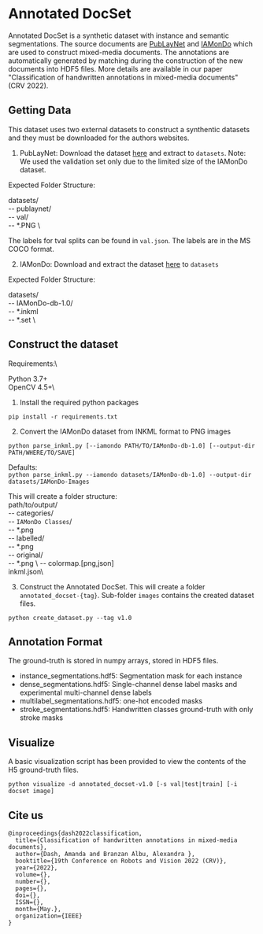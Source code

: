 # Annotated DocSet

Annotated DocSet is a synthetic dataset with instance and semantic segmentations.  The source documents are [PubLayNet](https://developer.ibm.com/exchanges/data/all/publaynet/) and [IAMonDo](https://fki.tic.heia-fr.ch/databases/iam-online-document-database) which are used to construct mixed-media documents.  The annotations are automatically generated by matching during the construction of the new documents into HDF5 files.  More details are available in our paper "Classification of handwritten annotations in mixed-media documents" (CRV 2022). 


## Getting Data

This dataset uses two external datasets to construct a synthentic datasets and they must be downloaded for the authors websites.

1. PubLayNet: Download the dataset [here](https://developer.ibm.com/exchanges/data/all/publaynet/) and extract to `datasets`. Note: We used the validation set only due to the limited size of the IAMonDo dataset.

Expected Folder Structure:

datasets/ \
  -- publaynet/ \
    -- val/ \
      -- *.PNG \

The labels for tval splits can be found in `val.json`. The labels are in the MS COCO format.


2. IAMonDo: Download and extract the dataset [here](https://fki.tic.heia-fr.ch/databases/iam-online-document-database) to `datasets`

Expected Folder Structure:

datasets/ \
  -- IAMonDo-db-1.0/ \
    -- *.inkml \
    -- *.set \

## Construct the dataset

Requirements:\

Python 3.7+\
OpenCV 4.5+\

1. Install the required python packages

`pip install -r requirements.txt`

2. Convert the IAMonDo dataset from INKML format to PNG images

`python parse_inkml.py [--iamondo PATH/TO/IAMonDo-db-1.0] [--output-dir PATH/WHERE/TO/SAVE]`

Defaults: \
`python parse_inkml.py --iamondo datasets/IAMonDo-db-1.0] --output-dir datasets/IAMonDo-Images`

This will create a folder structure:\
path/to/output/\
   -- categories/\
       -- `IAMonDo Classes`/\
           -- *.png  \
   -- labelled/  \
       -- *.png  \
   -- original/\
       -- *.png \ 
    -- colormap.[png,json]\
inkml.json\

3. Construct the Annotated DocSet. This will create a folder `annotated_docset-{tag}`. Sub-folder `images` contains the created dataset files. 

`python create_dataset.py --tag v1.0`

## Annotation Format

The ground-truth is stored in numpy arrays, stored in HDF5 files.   

* instance_segmentations.hdf5: Segmentation mask for each instance
* dense_segmentations.hdf5: Single-channel dense label masks and experimental multi-channel dense labels
* multilabel_segmentations.hdf5: one-hot encoded masks
* stroke_segmentations.hdf5: Handwritten classes ground-truth with only stroke masks

## Visualize

A basic visualization script has been provided to view the contents of the H5 ground-truth files.

`python visualize -d annotated_docset-v1.0 [-s val|test|train] [-i docset image]` 

## Cite us

```
@inproceedings{dash2022classification,
  title={Classification of handwritten annotations in mixed-media documents},
  author={Dash, Amanda and Branzan Albu, Alexandra },
  booktitle={19th Conference on Robots and Vision 2022 (CRV)},
  year={2022},
  volume={},
  number={},
  pages={},
  doi={},
  ISSN={},
  month={May.},
  organization={IEEE}
}
```
